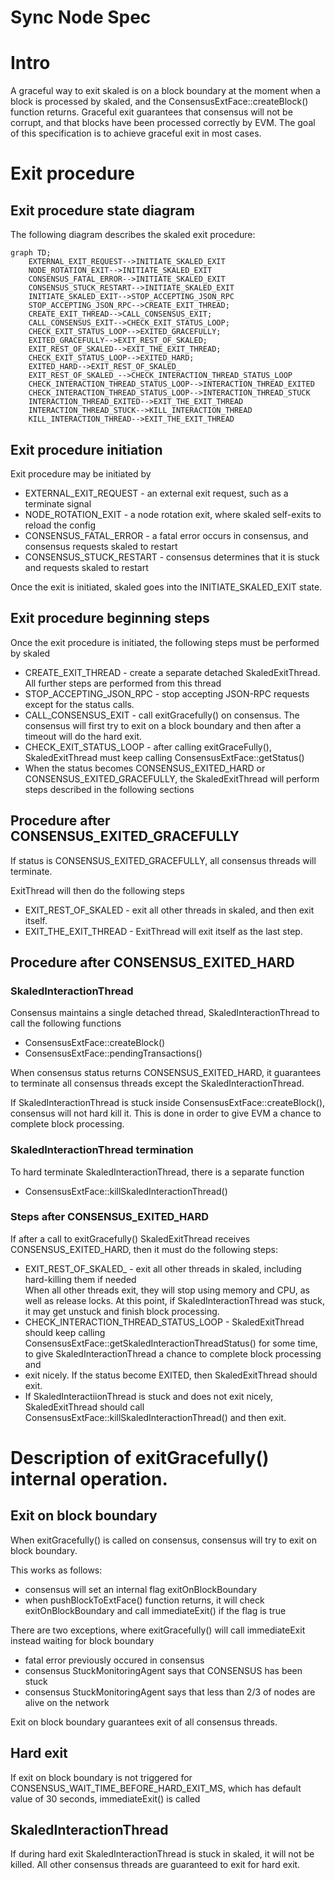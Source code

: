 # Sync Node Spec


# Intro

A graceful way to exit skaled is on a block boundary at the moment when a block is processed by skaled, 
and the ConsensusExtFace::createBlock() function returns. Graceful exit guarantees that consensus will 
not be corrupt, and that blocks have been processed correctly by EVM. 
The goal of this specification is to achieve graceful exit in most cases.


# Exit procedure 
## Exit procedure state diagram

The following diagram describes the skaled exit procedure:

```mermaid
graph TD;
    EXTERNAL_EXIT_REQUEST-->INITIATE_SKALED_EXIT
    NODE_ROTATION_EXIT-->INITIATE_SKALED_EXIT
    CONSENSUS_FATAL_ERROR-->INITIATE_SKALED_EXIT
    CONSENSUS_STUCK_RESTART-->INITIATE_SKALED_EXIT
    INITIATE_SKALED_EXIT-->STOP_ACCEPTING_JSON_RPC
    STOP_ACCEPTING_JSON_RPC-->CREATE_EXIT_THREAD;
    CREATE_EXIT_THREAD-->CALL_CONSENSUS_EXIT;
    CALL_CONSENSUS_EXIT-->CHECK_EXIT_STATUS_LOOP;
    CHECK_EXIT_STATUS_LOOP-->EXITED_GRACEFULLY;
    EXITED_GRACEFULLY-->EXIT_REST_OF_SKALED;
    EXIT_REST_OF_SKALED-->EXIT_THE_EXIT_THREAD;
    CHECK_EXIT_STATUS_LOOP-->EXITED_HARD;
    EXITED_HARD-->EXIT_REST_OF_SKALED_
    EXIT_REST_OF_SKALED_-->CHECK_INTERACTION_THREAD_STATUS_LOOP
    CHECK_INTERACTION_THREAD_STATUS_LOOP-->INTERACTION_THREAD_EXITED
    CHECK_INTERACTION_THREAD_STATUS_LOOP-->INTERACTION_THREAD_STUCK
    INTERACTION_THREAD_EXITED-->EXIT_THE_EXIT_THREAD
    INTERACTION_THREAD_STUCK-->KILL_INTERACTION_THREAD
    KILL_INTERACTION_THREAD-->EXIT_THE_EXIT_THREAD
```

## Exit procedure initiation 

Exit procedure may be initiated by 

* EXTERNAL_EXIT_REQUEST - an external exit request, such as a terminate signal
* NODE_ROTATION_EXIT - a node rotation exit, where skaled self-exits to reload the config
* CONSENSUS_FATAL_ERROR - a fatal error occurs in consensus, and consensus requests skaled to restart
* CONSENSUS_STUCK_RESTART - consensus determines that it is stuck and requests skaled to restart

Once the exit is initiated, skaled goes into the INITIATE_SKALED_EXIT state.

## Exit procedure beginning steps

Once the exit procedure is initiated, the following steps must be performed by skaled

* CREATE_EXIT_THREAD - create a separate detached SkaledExitThread. All further steps are 
performed from this thread
* STOP_ACCEPTING_JSON_RPC - stop accepting JSON-RPC requests except for the status calls.
* CALL_CONSENSUS_EXIT - call exitGracefully() on consensus.  The consensus will first try to exit 
  on a block boundary and then after a timeout will do the hard exit.
* CHECK_EXIT_STATUS_LOOP - after calling exitGraceFully(), SkaledExitThread must  keep 
  calling  ConsensusExtFace::getStatus()
* When the status becomes CONSENSUS_EXITED_HARD or 
  CONSENSUS_EXITED_GRACEFULLY, the SkaledExitThread will perform steps described in the 
  following sections

## Procedure after CONSENSUS_EXITED_GRACEFULLY

If status is CONSENSUS_EXITED_GRACEFULLY, all consensus threads will terminate. 

ExitThread will then do the following steps

* EXIT_REST_OF_SKALED -  exit all other threads in skaled, and then exit itself.
* EXIT_THE_EXIT_THREAD - ExitThread will exit itself as the last step. 

## Procedure after CONSENSUS_EXITED_HARD

### SkaledInteractionThread

Consensus maintains a single detached thread, SkaledInteractionThread to call the following 
functions 

* ConsensusExtFace::createBlock()
* ConsensusExtFace::pendingTransactions()

When consensus status returns CONSENSUS_EXITED_HARD, it guarantees to terminate all consensus 
threads except
the SkaledInteractionThread. 

If SkaledInteractionThread is stuck inside ConsensusExtFace::createBlock(), 
consensus will not hard kill it.  This is done in order to give EVM a chance to complete block 
processing.

### SkaledInteractionThread termination

To hard terminate SkaledInteractionThread, there is a separate function

* ConsensusExtFace::killSkaledInteractionThread()

### Steps after CONSENSUS_EXITED_HARD

If after a call to exitGracefully() SkaledExitThread receives CONSENSUS_EXITED_HARD, then it must 
do the following steps:

* EXIT_REST_OF_SKALED_ - exit all other threads in skaled, including hard-killing them if needed   
When all other threads exit, they will stop using memory and CPU, as well as release locks. 
At this point, if SkaledInteractionThread was stuck, it may get unstuck and finish block 
  processing.
* CHECK_INTERACTION_THREAD_STATUS_LOOP - SkaledExitThread should keep calling 
  ConsensusExtFace::getSkaledInteractionThreadStatus()
  for some time, to give SkaledInteractionThread a chance to complete block processing and 
* exit nicely. If the  status become EXITED, 
  then  SkaledExitThread should exit.
* If SkaledInteractiionThread is stuck and does not exit nicely, SkaledExitThread should call
  ConsensusExtFace::killSkaledInteractionThread() and then exit. 


# Description of exitGracefully() internal operation.

## Exit on block boundary

When exitGracefully() is called on consensus, consensus will try to exit on block boundary.

This works as follows:

* consensus will set an internal flag exitOnBlockBoundary
* when pushBlockToExtFace() function returns, it will check exitOnBlockBoundary and call 
  immediateExit() if the 
  flag  is true


There are two exceptions, where exitGracefully() will call immediateExit instead waiting
for block boundary

* fatal error previously occured in consensus
* consensus StuckMonitoringAgent says that CONSENSUS has been stuck
* consensus StuckMonitoringAgent says that less than 2/3 of nodes are alive on the network

Exit on block boundary guarantees exit of all consensus threads.

## Hard exit

If exit on block boundary is not triggered for
CONSENSUS_WAIT_TIME_BEFORE_HARD_EXIT_MS, which has default value of 30 seconds,
immediateExit() is called

## SkaledInteractionThread

If during hard exit SkaledInteractionThread is stuck in skaled, it will not be killed.
All other consensus threads are guaranteed to exit for hard exit.

